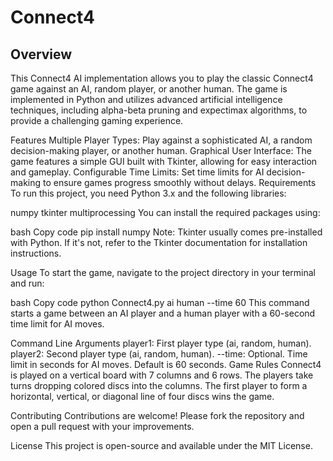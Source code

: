 # Connect4

## Overview
This Connect4 AI implementation allows you to play the classic Connect4 game against an AI, random player, or another human. The game is implemented in Python and utilizes advanced artificial intelligence techniques, including alpha-beta pruning and expectimax algorithms, to provide a challenging gaming experience.

Features
Multiple Player Types: Play against a sophisticated AI, a random decision-making player, or another human.
Graphical User Interface: The game features a simple GUI built with Tkinter, allowing for easy interaction and gameplay.
Configurable Time Limits: Set time limits for AI decision-making to ensure games progress smoothly without delays.
Requirements
To run this project, you need Python 3.x and the following libraries:

numpy
tkinter
multiprocessing
You can install the required packages using:

bash
Copy code
pip install numpy
Note: Tkinter usually comes pre-installed with Python. If it's not, refer to the Tkinter documentation for installation instructions.

Usage
To start the game, navigate to the project directory in your terminal and run:

bash
Copy code
python Connect4.py ai human --time 60
This command starts a game between an AI player and a human player with a 60-second time limit for AI moves.

Command Line Arguments
player1: First player type (ai, random, human).
player2: Second player type (ai, random, human).
--time: Optional. Time limit in seconds for AI moves. Default is 60 seconds.
Game Rules
Connect4 is played on a vertical board with 7 columns and 6 rows. The players take turns dropping colored discs into the columns. The first player to form a horizontal, vertical, or diagonal line of four discs wins the game.

Contributing
Contributions are welcome! Please fork the repository and open a pull request with your improvements.

License
This project is open-source and available under the MIT License.
